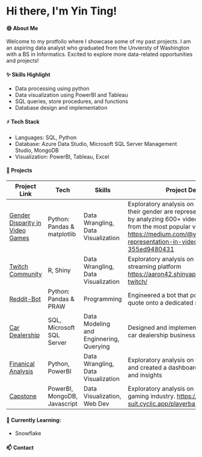 <h1> Hi there, I'm Yin Ting! </h1>

#### 😄 About Me
Welcome to my protfoilo where I showcase some of my past projects. I am an aspiring data analyst who graduated from the Unviersty of Washington with a BS in Informatics. Excited to explore more data-related opportunities and projects!

#### ✨ Skills Highlight
- Data processing using python
- Data visualization using PowerBI and Tableau
- SQL queries, store procedures, and functions
- Database design and implementation

#### ⚡ Tech Stack

- Languages: SQL, Python
- Database: Azure Data Studio, Microsoft SQL Server Management Studio, MongoDB
- Visualization: PowerBI, Tableau, Excel
  
#### 🌱 Projects
| Project Link | Tech | Skills | Project Description | 
|---|---|---|---|
| [Gender Disparity in Video Games](https://github.com/ytingp/Gender-Disparity-in-Video-Games/tree/main) | Python: Pandas & matplotlib | Data Wrangling, Data Visualization | Exploratory analysis on how characters and their gender are represented in video games by analyzing 600+ video game characters from the most popular video games https://medium.com/@yinting_76935/gender-representation-in-video-games-355ed9480431 |
| [Twitch Community](https://github.com/ytingp/info-201-finalProject) | R, Shiny | Data Wrangling, Data Visualization | Exploratory analysis on Twitch, a popular live streaming platform https://aaron42.shinyapps.io/final-project-twitch/| 
| [Reddit-Bot](https://github.com/ytingp/Reddit-Bot) | Python: Pandas & PRAW | Programming | Engineered a bot that posts daily motivational quote onto a dedicated subreddit |
| [Car Dealership](https://github.com/ytingp/Car-Dealership/tree/main) | SQL, Microsoft SQL Server | Data Modeling and Enginnering, Querying  | Designed and implemented a database for a car dealership business |
| [Finanical Analysis](https://github.com/ytingp/Discover-Financial-Analysis/blob/main/README.md) | Python, PowerBI | Data Wrangling, Data Visualization | Exploratory analysis on finanical statements and created a dashboard showcasing trends and insights|
| [Capstone](https://github.com/michaelgov/PandaCapstone) | PowerBI, MongoDB, Javascript | Data Visualization, Web Dev | Exploratory analysis on gender disparity in the gaming industry. https://determined-tan-suit.cyclic.app/playerbase-data.html |

#### 💬 Currently Learning:
- Snowflake
#### 📫 Contact

<!--
**ytingp/ytingp** is a ✨ _special_ ✨ repository because its `README.md` (this file) appears on your GitHub profile.

Here are some ideas to get you started:

- 🔭 I’m currently working on ...
- 
- 👯 I’m looking to collaborate on ...
- 🤔 I’m looking for help with ...
- 💬 Ask me about ...
- 
- 😄 Pronouns: ...
- 
-->

